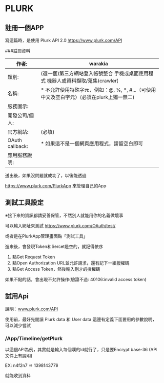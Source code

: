 # PLURK

## 註冊一個APP

寫這篇時，是使用 Plurk API 2.0 https://www.plurk.com/API



###註冊資料

| 作者:           | warakia                                                      |
| --------------- | ------------------------------------------------------------ |
| 類別:           | (選一個)第三方網站登入帳號整合 手機或桌面應用程式 機器人或資料擷取/蒐集(crawler) |
| 名稱:           | * 不允許使用特殊字元，例如：@, %, *, #...（可使用中文及空白字元）(必須在plurk上獨一無二) |
| 服務圖示:       |                                                              |
| 開發公司/個人:  |                                                              |
| 官方網站:       | (必填)                                                       |
| OAuth callback: | * 如果這不是一個網頁應用程式，請留空白即可                   |
| 應用服務說明:   |                                                              |

送出後，如果沒問題就成功了，以後能透過

https://www.plurk.com/PlurkApp 來管理自己的App

## 測試工具設定

※接下來的資訊都請妥善保管，不然別人就能用你的名義做壞事

可以輸入網址來測試 https://www.plurk.com/OAuth/test/

或者是在PlurkApp管理畫面點「測試工具」

進來後，會發現Token和Sercet是空的，就記得依序

1. 點Get Request Token
2. 點Open Authorization URL並允許請求，還有記下一組授權碼
3. 點Get Access Token，然後輸入剛才的授權碼

如果不點的話，會出現不允許操作(驗證不過: 40106:invalid access token)

## 試用Api

說明：www.plurk.com/API

使用前，最好先閱讀 Plurk data 和 User data 
這邊有定義下面要用的參數說明，可以減少嘗試

### /App/Timeline/getPlurk

以這個API為例，其實就是輸入每個噗的Id就行了，只是要Encrypt base-36 (API文件上有說明)

EX: n4f2n7 => 1398143779

就能收到資料
